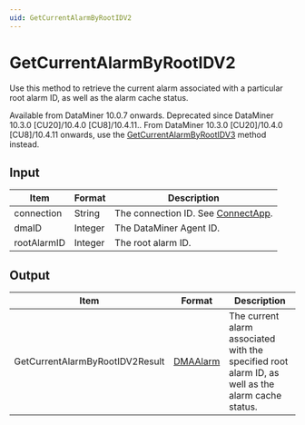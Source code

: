 ```yaml
---
uid: GetCurrentAlarmByRootIDV2
---
```


# GetCurrentAlarmByRootIDV2

Use this method to retrieve the current alarm associated with a particular root alarm ID, as well as the alarm cache status.

Available from DataMiner 10.0.7 onwards. Deprecated since DataMiner 10.3.0 [CU20]/10.4.0 [CU8]/10.4.11.<!-- RN 40240 -->. From DataMiner 10.3.0 [CU20]/10.4.0 [CU8]/10.4.11 onwards, use the [GetCurrentAlarmByRootIDV3](xref:GetCurrentAlarmByRootIDV3) method instead.

## Input

| Item        | Format  | Description                                          |
|-------------|---------|------------------------------------------------------|
| connection  | String  | The connection ID. See [ConnectApp](xref:ConnectApp). |
| dmaID       | Integer | The DataMiner Agent ID.                              |
| rootAlarmID | Integer | The root alarm ID.                                   |

## Output

| Item | Format | Description |
|--|--|--|
| GetCurrentAlarmByRootIDV2Result | [DMAAlarm](xref:DMAAlarm) | The current alarm associated with the specified root alarm ID, as well as the alarm cache status. |
